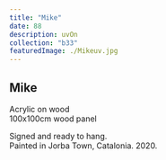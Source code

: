 ```yaml
---
title: "Mike"
date: 88
description: uvOn
collection: "b33"
featuredImage: ./Mikeuv.jpg
---
```


## Mike

Acrylic on wood<br/>
100x100cm wood panel

Signed and ready to hang.<br/>
Painted in Jorba Town, Catalonia. 2020.